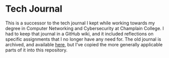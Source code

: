 <!--
SPDX-FileCopyrightText: 2023 Eli Array Minkoff

SPDX-License-Identifier: MIT
-->

# Tech Journal

This is a successor to the tech journal I kept while working towards my degree in Computer Networking and Cybersecurity at Champlain College. I had to keep that journal in a GitHub wiki, and it included reflections on specific assignments that I no longer have any need for. The old journal is archived, and available [here](https://github.com/eliminmax/cncs-journal/wiki), but I've copied the more generally applicable parts of it into this repository.
